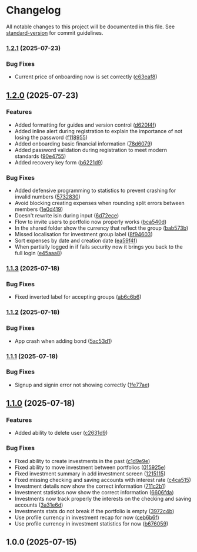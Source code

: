 # Changelog

All notable changes to this project will be documented in this file. See [standard-version](https://github.com/conventional-changelog/standard-version) for commit guidelines.

### [1.2.1](https://github.com/Rebelpug/piggus-app/compare/v1.2.0...v1.2.1) (2025-07-23)


### Bug Fixes

* Current price of onboarding now is set correctly ([c63eaf8](https://github.com/Rebelpug/piggus-app/commit/c63eaf8b062c5fa0cd88235a8e32bc16152dd700))

## [1.2.0](https://github.com/Rebelpug/piggus-app/compare/v1.1.3...v1.2.0) (2025-07-23)


### Features

* Added formatting for guides and version control ([d620f4f](https://github.com/Rebelpug/piggus-app/commit/d620f4fbd9d54ac9b2758f3b81d70cd14847e12c))
* Added inline alert during registration to explain the importance of not losing the password ([f118955](https://github.com/Rebelpug/piggus-app/commit/f118955a11178ad5ced0e32f3360c07a92c09e75))
* Added onboarding basic financial information ([78d6079](https://github.com/Rebelpug/piggus-app/commit/78d6079906b90c0e1f8be26a22f55dc4d75ccbd8))
* Added password validation during registration to meet modern standards ([90e4755](https://github.com/Rebelpug/piggus-app/commit/90e47552c12003d00ea5ec3553ea3d9043f5d041))
* Added recovery key form ([b6221d9](https://github.com/Rebelpug/piggus-app/commit/b6221d95ab95c842c3d7025b325644bcc1e10c86))


### Bug Fixes

* Added defensive programming to statistics to prevent crashing for invalid numbers ([5732830](https://github.com/Rebelpug/piggus-app/commit/5732830958cfa673752a7794db8125b536665c5a))
* Avoid blocking creating expenses when rounding split errors between members ([1e0d419](https://github.com/Rebelpug/piggus-app/commit/1e0d419e7222d6c56835202bf552b6df842624f6))
* Doesn't rewrite isin during input ([6d72ece](https://github.com/Rebelpug/piggus-app/commit/6d72ece2cc391d079c720490fc4cd4501205dfbf))
* Flow to invite users to portfolio now properly works ([bca540d](https://github.com/Rebelpug/piggus-app/commit/bca540d625b0e6e2b4a4dd037d7e9f42e0b6e375))
* In the shared folder show the currency that reflect the group ([bab573b](https://github.com/Rebelpug/piggus-app/commit/bab573b655783c8932ad005d78fc619b3916fabe))
* Missed localisation for investment group label ([8f94603](https://github.com/Rebelpug/piggus-app/commit/8f9460327f3f9dc287d42dc4394e1bcec0b9e7ec))
* Sort expenses by date and creation date ([ea59f4f](https://github.com/Rebelpug/piggus-app/commit/ea59f4fd91ae89933e776b67c07e5b17dcf5f121))
* When partially logged in if fails security now it brings you back to the full login ([e45aaa8](https://github.com/Rebelpug/piggus-app/commit/e45aaa80ced635ca64a003765e1dfd349cc584f7))

### [1.1.3](https://github.com/Rebelpug/piggus-app/compare/v1.1.2...v1.1.3) (2025-07-18)


### Bug Fixes

* Fixed inverted label for accepting groups ([ab6c6b6](https://github.com/Rebelpug/piggus-app/commit/ab6c6b62c6be39c721b7b50ebf3af213a148c822))

### [1.1.2](https://github.com/Rebelpug/piggus-app/compare/v1.1.1...v1.1.2) (2025-07-18)


### Bug Fixes

* App crash when adding bond ([5ac53d1](https://github.com/Rebelpug/piggus-app/commit/5ac53d10cbd07d96c91d38e0b9318a82bf11676f))

### [1.1.1](https://github.com/Rebelpug/piggus-app/compare/v1.1.0...v1.1.1) (2025-07-18)


### Bug Fixes

* Signup and signin error not showing correctly ([1fe77ae](https://github.com/Rebelpug/piggus-app/commit/1fe77ae60ae20b1a5c45d81ab1283756f67fcef5))

## [1.1.0](https://github.com/Rebelpug/piggus-app/compare/v1.0.0...v1.1.0) (2025-07-18)


### Features

* Added ability to delete user ([c2631d9](https://github.com/Rebelpug/piggus-app/commit/c2631d9d19c4651f90c8ab6633781696f075a805))


### Bug Fixes

* Fixed ability to create investments in the past ([c1d9e9e](https://github.com/Rebelpug/piggus-app/commit/c1d9e9ed999fcb3842151ebbca319db3322afb35))
* Fixed ability to move investment between portfolios ([015925e](https://github.com/Rebelpug/piggus-app/commit/015925eeeec608963a1f0060a9ba099d32e641ac))
* Fixed investment summary in add investment screen ([1215115](https://github.com/Rebelpug/piggus-app/commit/1215115a3a89e13fdda3592248e4be2a94ba36d8))
* Fixed missing checking and saving accounts with interest rate ([c4ca515](https://github.com/Rebelpug/piggus-app/commit/c4ca515382495ab002e67ae156339510ed0d99b8))
* Investment details now show the correct information ([711c2b1](https://github.com/Rebelpug/piggus-app/commit/711c2b1eac5de46e3f1de2c3e0a44cdf56c4244e))
* Investment statistics now show the correct information ([6606fda](https://github.com/Rebelpug/piggus-app/commit/6606fdade6cf9200055eca9b01668f3433fd1d18))
* Investments now track properly the interests on the checking and saving accounts ([3a31e6d](https://github.com/Rebelpug/piggus-app/commit/3a31e6d6e5fc666e1e0b31a37d3f5d8888aa1c31))
* Investments stats do not break if the portfolio is empty ([3972c4b](https://github.com/Rebelpug/piggus-app/commit/3972c4b0197f2584ed22e57e86c1695f03e8d712))
* Use profile currency in investment recap for now ([ceb6b6f](https://github.com/Rebelpug/piggus-app/commit/ceb6b6f7d8325d6fd84d07eb81ac747ee786e7f4))
* Use profile currency in investment statistics for now ([b676059](https://github.com/Rebelpug/piggus-app/commit/b676059d917a3069b46f0c317c9e1317217eace6))

## 1.0.0 (2025-07-15)
